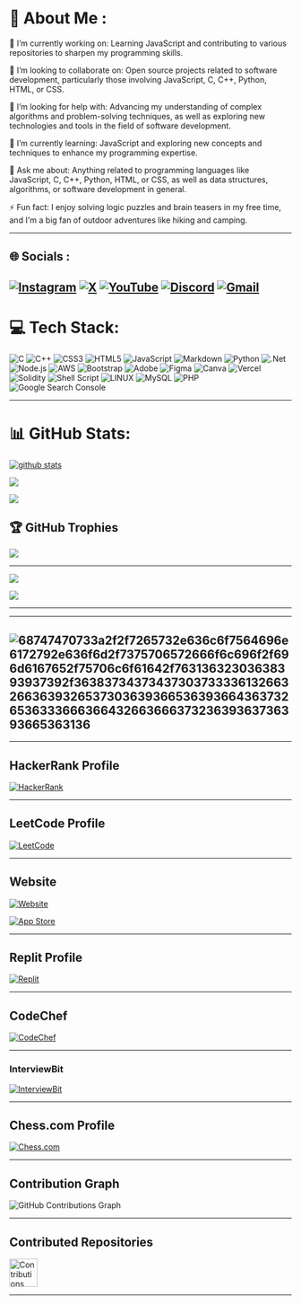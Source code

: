 

# 💫 About Me :


🔭 I’m currently working on: Learning JavaScript and contributing to various repositories to sharpen my programming skills.

👯 I’m looking to collaborate on: Open source projects related to software development, particularly those involving JavaScript, C, C++, Python, HTML, or CSS.

🤝 I’m looking for help with: Advancing my understanding of complex algorithms and problem-solving techniques, as well as exploring new technologies and tools in the field of software development.

🌱 I’m currently learning: JavaScript and exploring new concepts and techniques to enhance my programming expertise.

💬 Ask me about: Anything related to programming languages like JavaScript, C, C++, Python, HTML, or CSS, as well as data structures, algorithms, or software development in general.

⚡ Fun fact: I enjoy solving logic puzzles and brain teasers in my free time, and I'm a big fan of outdoor adventures like hiking and camping.

---

## 🌐 Socials :
[![Instagram](https://img.shields.io/badge/Instagram-%23E4405F.svg?logo=Instagram&logoColor=white)](https://instagram.com/_patilyashh) [![X](https://img.shields.io/badge/X-black.svg?logo=X&logoColor=white)](https://x.com/yashpatil_01) [![YouTube](https://img.shields.io/badge/YouTube-%23FF0000.svg?logo=YouTube&logoColor=white)](https://youtube.com/@i_am_yash_patil) [![Discord](https://img.shields.io/badge/Discord-%237289DA.svg?logo=discord&logoColor=white)](https://discord.com/invite/FwvNkwccqp)
[![Gmail](https://img.shields.io/badge/Gmail-D14836?logo=gmail&logoColor=white)](mailto:patilyasshh@gmail.com)
---

# 💻 Tech Stack:
![C](https://img.shields.io/badge/c-%2300599C.svg?style=for-the-badge&logo=c&logoColor=white) 
![C++](https://img.shields.io/badge/c++-%2300599C.svg?style=for-the-badge&logo=c%2B%2B&logoColor=white) 
![CSS3](https://img.shields.io/badge/css3-%231572B6.svg?style=for-the-badge&logo=css3&logoColor=white) 
![HTML5](https://img.shields.io/badge/html5-%23E34F26.svg?style=for-the-badge&logo=html5&logoColor=white) 
![JavaScript](https://img.shields.io/badge/javascript-%23323330.svg?style=for-the-badge&logo=javascript&logoColor=%23F7DF1E) 
![Markdown](https://img.shields.io/badge/markdown-%23000000.svg?style=for-the-badge&logo=markdown&logoColor=white) 
![Python](https://img.shields.io/badge/python-3670A0?style=for-the-badge&logo=python&logoColor=ffdd54) 
![.Net](https://img.shields.io/badge/.NET-512BD4?style=for-the-badge&logo=dotnet&logoColor=white) 
![Node.js](https://img.shields.io/badge/Node.js-339933?style=for-the-badge&logo=nodedotjs&logoColor=white) 
![AWS](https://img.shields.io/badge/Amazon%20AWS-232F3E?style=for-the-badge&logo=amazonaws&logoColor=white) 
![Bootstrap](https://img.shields.io/badge/bootstrap-%23563D7C.svg?style=for-the-badge&logo=bootstrap&logoColor=white) 
![Adobe](https://img.shields.io/badge/adobe-%23FF0000.svg?style=for-the-badge&logo=adobe&logoColor=white) 
![Figma](https://img.shields.io/badge/figma-%23F24E1E.svg?style=for-the-badge&logo=figma&logoColor=white) 
![Canva](https://img.shields.io/badge/Canva-%2300C4CC.svg?style=for-the-badge&logo=Canva&logoColor=white) 
![Vercel](https://img.shields.io/badge/vercel-%23000000.svg?style=for-the-badge&logo=vercel&logoColor=white) 
![Solidity](https://img.shields.io/badge/Solidity-%23363636.svg?style=for-the-badge&logo=solidity&logoColor=white) 
![Shell Script](https://img.shields.io/badge/shell_script-%23121011.svg?style=for-the-badge&logo=gnu-bash&logoColor=white) 
![LINUX](https://img.shields.io/badge/Linux-FCC624?style=for-the-badge&logo=linux&logoColor=black) 
![MySQL](https://img.shields.io/badge/mysql-%2300f.svg?style=for-the-badge&logo=mysql&logoColor=white) 
![PHP](https://img.shields.io/badge/php-%23777BB4.svg?style=for-the-badge&logo=php&logoColor=white)
![Google Search Console](https://img.shields.io/badge/Google_Search_Console-%23FF6F00.svg?style=for-the-badge&logo=google&logoColor=white)

---

# 📊 GitHub Stats:
[![github stats](https://bad-apple-github-readme.vercel.app/api?username=PATILYASHH&show_icons=true&count_private=true&line_height=20&icon_color=00b3ff&theme=blue-green&title_color=00b3ff)](#)

![](https://github-readme-streak-stats.herokuapp.com/?user=Patilyashh&theme=tokyonight&hide_border=false)<br/>

![](https://github-readme-stats.vercel.app/api/top-langs/?username=PATILYASHH&theme=dark&hide_border=false&include_all_commits=false&count_private=false&layout=compact)


## 🏆 GitHub Trophies
![](https://github-profile-trophy.vercel.app/?username=Patilyashh&theme=discord&no-frame=false&no-bg=false&margin-w=4)

---
[![](https://visitcount.itsvg.in/api?id=Patilyashh&icon=0&color=0)](https://visitcount.itsvg.in)

<!-- Proudly created with GPRM ( https://gprm.itsvg.in ) -->


![](https://github-contributor-stats.vercel.app/api?username=PATILYASHH&limit=5&theme=tokyonight&combine_all_yearly_contributions=true)

---
---
![68747470733a2f2f7265732e636c6f7564696e6172792e636f6d2f7375706572666f6c696f2f696d6167652f75706c6f61642f76313632303638393937392f363837343734373037333361326632663639326537303639366536393664363732653633366636643266366637323639363736393665363136](https://user-images.githubusercontent.com/58959408/232639433-cb0aea21-66f0-4508-a771-85e2089c5a87.gif)
---
---
## HackerRank Profile
[![HackerRank](https://img.shields.io/badge/HackerRank-%23239120.svg?style=for-the-badge&logo=HackerRank&logoColor=white)](https://www.hackerrank.com/profile/patilyashh)

---
## LeetCode Profile
[![LeetCode](https://img.shields.io/badge/LeetCode-%23FFA116.svg?style=for-the-badge&logo=LeetCode&logoColor=white)](https://leetcode.com/PATILYASHH)

---

## Website
[![Website](https://img.shields.io/badge/Website-%23000000.svg?style=for-the-badge&logo=Google%20Chrome&logoColor=white)](https://patilyash.vercel.app)

[![App Store](https://img.shields.io/badge/App%20Store-%23000000.svg?style=for-the-badge&logo=Google%20Chrome&logoColor=white)](https://patilyash.vercel.app)

---
## Replit Profile
[![Replit](https://img.shields.io/badge/Replit-%230D101E.svg?style=for-the-badge&logo=replit&logoColor=white)](https://replit.com/@yash0305)

---
## CodeChef
[![CodeChef](https://img.shields.io/badge/CodeChef-%235B4638.svg?style=for-the-badge&logo=CodeChef&logoColor=white)](https://www.codechef.com/users/patilyashh)

---
### InterviewBit
[![InterviewBit](https://img.shields.io/badge/InterviewBit-%23325F80.svg?style=for-the-badge&logo=InterviewBit&logoColor=white)](https://www.interviewbit.com/profile/patilyashh)

---
## Chess.com Profile
[![Chess.com](https://img.shields.io/badge/Chess.com-%23009ACD.svg?style=for-the-badge&logo=chess.com&logoColor=white)](https://www.chess.com/member/patilyashh)

---
## Contribution Graph 
![GitHub Contributions Graph](https://ghchart.rshah.org/0066ff/patilyashh)

---


## Contributed Repositories

<a href="https://github.com/PATILYASHH/PATILYASHH/blob/main/CONTRIBUTION.md">
  <img src="https://github.githubassets.com/images/modules/logos_page/GitHub-Mark.png" alt="Contributions" width="50" height="50">
</a>

---